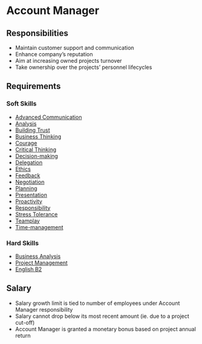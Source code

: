 # Account Manager

## Responsibilities 
* Maintain customer support and communication
* Enhance company’s reputation
* Aim at increasing owned projects turnover
* Take ownership over the projects’ personnel lifecycles


## Requirements

### Soft Skills
* [Advanced Communication](../Skills/soft.md#advanced-communication)
* [Analysis](../Skills/soft.md#analysis)
* [Building Trust](../Skills/soft.md#building-trust)
* [Business Thinking](../Skills/soft.md#business-thinking)
* [Courage](../Skills/soft.md#courage)
* [Critical Thinking](../Skills/soft.md#critical-thinking)
* [Decision-making](../Skills/soft.md#decision-making)
* [Delegation](../Skills/soft.md#delegation)
* [Ethics](../Skills/soft.md#ethics)
* [Feedback](../Skills/soft.md#feedback)
* [Negotiation](../Skills/soft.md#fnegotiation)
* [Planning](../Skills/soft.md#planning)
* [Presentation](../Skills/soft.md#presentation)
* [Proactivity](../Skills/soft.md#proactivity)
* [Responsibility](../Skills/soft.md#responsibility)
* [Stress Tolerance](../Skills/soft.md#stress-tolerance)
* [Teamplay](../Skills/soft.md#teamplay)
* [Time-management](../Skills/soft.md#time-management)

### Hard Skills
* [Business Analysis](../Skills/hard.md#business-analysis)
* [Project Management](../Skills/hard.md#project-management)
* [English B2](../Skills/hard.md#english-b2-upper-intermediate)

## Salary
* Salary growth limit is tied to number of employees under Account Manager responsibility
* Salary cannot drop below its most recent amount (ie. due to a project cut-off)
* Account Manager is granted a monetary bonus based on project annual return